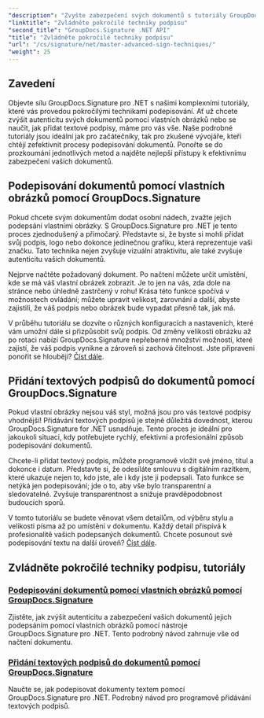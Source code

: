```yaml
---
"description": "Zvyšte zabezpečení svých dokumentů s tutoriály GroupDocs.Signature pro .NET. Naučte se pokročilé techniky podpisování, od vlastních obrázků až po textové podpisy."
"linktitle": "Zvládněte pokročilé techniky podpisu"
"second_title": "GroupDocs.Signature .NET API"
"title": "Zvládněte pokročilé techniky podpisu"
"url": "/cs/signature/net/master-advanced-sign-techniques/"
"weight": 25
---
```


## Zavedení

Objevte sílu GroupDocs.Signature pro .NET s našimi komplexními tutoriály, které vás provedou pokročilými technikami podepisování. Ať už chcete zvýšit autenticitu svých dokumentů pomocí vlastních obrázků nebo se naučit, jak přidat textové podpisy, máme pro vás vše. Naše podrobné tutoriály jsou ideální jak pro začátečníky, tak pro zkušené vývojáře, kteří chtějí zefektivnit procesy podepisování dokumentů. Ponořte se do prozkoumání jednotlivých metod a najděte nejlepší přístupy k efektivnímu zabezpečení vašich dokumentů. 

## Podepisování dokumentů pomocí vlastních obrázků pomocí GroupDocs.Signature
Pokud chcete svým dokumentům dodat osobní nádech, zvažte jejich podepsání vlastními obrázky. S GroupDocs.Signature pro .NET je tento proces zjednodušený a přímočarý. Představte si, že byste si mohli přidat svůj podpis, logo nebo dokonce jedinečnou grafiku, která reprezentuje vaši značku. Tato technika nejen zvyšuje vizuální atraktivitu, ale také zvyšuje autenticitu vašich dokumentů.

Nejprve načtěte požadovaný dokument. Po načtení můžete určit umístění, kde se má váš vlastní obrázek zobrazit. Je to jen na vás, zda dole na stránce nebo úhledně zastrčený v rohu! Krása této funkce spočívá v možnostech ovládání; můžete upravit velikost, zarovnání a další, abyste zajistili, že váš podpis nebo obrázek bude vypadat přesně tak, jak má.

V průběhu tutoriálu se dozvíte o různých konfiguracích a nastaveních, které vám umožní dále si přizpůsobit svůj podpis. Od změny velikosti obrázku až po rotaci nabízí GroupDocs.Signature nepřeberné množství možností, které zajistí, že váš podpis vynikne a zároveň si zachová čitelnost. Jste připraveni ponořit se hlouběji? [Číst dále](./sign-documents-with-custom-image/).

## Přidání textových podpisů do dokumentů pomocí GroupDocs.Signature
Pokud vlastní obrázky nejsou váš styl, možná jsou pro vás textové podpisy vhodnější! Přidávání textových podpisů je stejně důležitá dovednost, kterou GroupDocs.Signature for .NET usnadňuje. Tento proces je ideální pro jakoukoli situaci, kdy potřebujete rychlý, efektivní a profesionální způsob podepisování dokumentů.

Chcete-li přidat textový podpis, můžete programově vložit své jméno, titul a dokonce i datum. Představte si, že odesíláte smlouvu s digitálním razítkem, které ukazuje nejen to, kdo jste, ale i kdy jste ji podepsali. Tato funkce se netýká jen podepisování; jde o to, aby vše bylo transparentní a sledovatelné. Zvyšuje transparentnost a snižuje pravděpodobnost budoucích sporů.

V tomto tutoriálu se budete věnovat všem detailům, od výběru stylu a velikosti písma až po umístění v dokumentu. Každý detail přispívá k profesionalitě vašich podepsaných dokumentů. Chcete posunout své podepisování textu na další úroveň? [Číst dále](./add-text-signatures-to-documents/).

## Zvládněte pokročilé techniky podpisu, tutoriály
### [Podepisování dokumentů pomocí vlastních obrázků pomocí GroupDocs.Signature](./sign-documents-with-custom-image/)
Zjistěte, jak zvýšit autenticitu a zabezpečení vašich dokumentů jejich podepsáním pomocí vlastních obrázků pomocí nástroje GroupDocs.Signature pro .NET. Tento podrobný návod zahrnuje vše od načtení dokumentu.
### [Přidání textových podpisů do dokumentů pomocí GroupDocs.Signature](./add-text-signatures-to-documents/)
Naučte se, jak podepisovat dokumenty textem pomocí GroupDocs.Signature pro .NET. Podrobný návod pro programově přidávání textových podpisů.